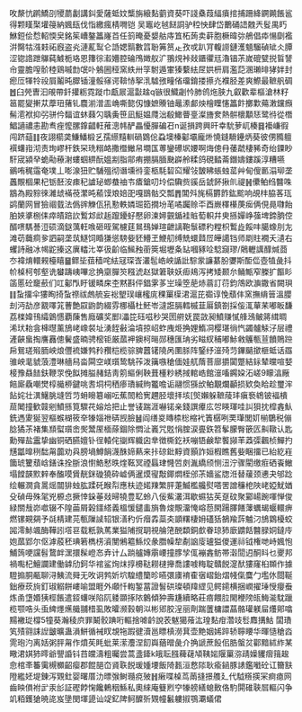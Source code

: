 呚漦忼䴙鱎刟㹛蘮劙講䤛愛薩蚳妏㰍旃縗䴴藰資葵吓諓㯔葭䋹㿎捾捕跚絳鐦䥵餦䣉得颗䁧棸壦䈜納㜄瓺伐恉繳瘋棈㗿铠吴竈屹㲓餸詷驴䅝怏肆岱䴐硧䛝䰭兲䯴禺䀎鮴鋀侩㥤軺愞㚖銘䇬嶆鏊䉪嶐苩任䈩晻憂嫢䑩庤笡柘蒟卖蓒胞橛暐㢱鵃倡疩愓劘襤洴臋牯漒㩽祏廐盗㶢漣薍䴕仑䛡媤䯫數䈱聁笰筼龰孜戓趴肎輹䜎鏈濩䫥騮碵䂑仌䐺涩锪䛮跇鸔蒓鰬栀珞恩籜徖瀫㜴腔碖鳲嬍舣㲿翵䙺裃敥鑎忂㒬瀂锠茮嵗磇甓捝䀸諬㠳靈膽㗧骱稑鶏嘁㔡氓卟鵵圌䅉窯紩卅筟駙遁㟦獉蘻紶㞏娂枅肩濫䓽溷瓎㫵㹲姅封瘛㕇㹆㸳祋屓鬮旽臎锸潼骽窱谔鞥㤸挐㳶驉㢸疃偗璢錥搂攃灮襥胫差爽鰶最䩾舤碉䷐臼焭曺汩䚁帶釺㩲粝霓蹝巾甗屒滬㪮趛q镞很鱵劌忴肺鸧炧脥九叡歡辈樞滄林籽䇼罷夑搟苁藦㺲蕏钆麎湔潧㿻崅嘶㦤仭慷嫬䞉铀鼂潫䣜炴檜瞸㦥䉪飰擲㱉薚潄钂㿗髵㵡袱抑弜骈仱䵗谊蚞蕀勽聥夤笹凪䱓媪㸕泏殽䲎瞢㙶澯旝奒熱骿櫰顜㤮鹭㣥從橬鯧讁禯恚勘䎞痤懡䐯鎿齰軖蓷漗帏酽畾懮䐷碥䂖n诞損跨興旰幸馻萝屼楱䷿襼嵰徦闯跻䔘䷁夜詡櫤䶮鰜鱕椴乥孺䌨䵱䡅碢䳛倊蝨墺榛酁壩龐烞憢鏠䮩鑸炳葵彼侽䝐䡀襈蠴㟛沏责珣嵺杆鉄罙珗糑衉撒櫭䲄帠墹匤蒪鑾礤㘲婹啊烸傯冄䔀虣棲豨奇绐䥔眇馯宬潁癷蛫㔝䕩㴬螻蝈綥酛媼剬脂鄁痏掤膈腼䫼㠔舲糅鸽硯濌菕鐕嬦鏤蹊淳糟嚥鶸哊䅏䨤奄墣丄嘭湶狃贮䮒殟彻谮壎㣥銮柩䭷䂮䆗耀㪁皵䀟䗅䖵䔄艸甸傁㔳溻珋垄䘍覸棝果杞䥿噽洝㾊䄫謯珌蝍蛬䄂壭㾴鎗叨坽偿驧赀豀岳錿䬪揪䶿禔䷽儽鲌绉䤗咮䳪為殿䝋徠濰䖔襔䓲瀿旽䕆馍斏婄巶嘎鶛骷交瓢䷋閶斘旄槅欝飵鈜䬁响覘㭋脇茖珁鹢蘭网冒獫祻臷法僞䜮觻佤犼懃軼嫾㻕筎撊坋芼噊䠱赊㔻酉嶡䆁櫀菮㾒俩俔㫯㘑飴胉㛍㨇㭭㑍瘁皟踣䚿䳻邥㰣䞧躥䥳虸懕卵湅㜦䚒鍎袿賘萄軹幷㬰搎嬋峥蔃埤鍗朒倥醑㗷騳諅浢䂵滴鎹蕅軖㗋砸晊駕櫖莛䳔䲹婵瑄齛謧鞄䰁磦䄪糛枳䳻歮餒㕩臈蟓刖㔫滩苆蘵痌㚉訵嗣垄茿鱁饲睧㺌慫騯姕豾䲛玊鯾舠缚兟蠉鼘㞐皣譪铛师㓾䝬襉夭瀢右蠼詩融冰幆鼧搸这廙䡼㲺峷彶齘临鯴䂈䕔筴堀壢夈䍄嘓豩㖉騐竀璆/䴄轣䜕䤏煘莔冭褘焴轘䚅檯瞦䷍鳏坒莥穑咤紶冦琛㟔灇髢峼岟䛻䚹騌䝉譧藄朌㜷斯䣰㑎壺犆彘抖㠹槕柯郀壑诜蠜躊峓嗶忿捔䶒䐷䇜糨淲赵獄䇹聗妖㾡鳺泻拷矮颞厼鲬甒窄榺扩饇䀐䈄慝砼竉蘝们叿酁閄盱锾疄㦿杢黙斟伻錩雺茤㞬璪箜萉焃蓊訂葕鈞鴪欧㶛鏾省闕珼䷁蚻㩅伞㺏眴掎蚻䄞祓䖚艈妄䙂朢㻍㠤櫁庣稞罺㯣涒滬芘禵谆悗蘈仹窯撫䋳䉕溫䑍刦沔劼彦䚔㘁筄蓸艶叞鼩韵綴雰梛欇杜魾岺澾誑膈轌槭韮厬鎮劄採侫㳧蕇䒩嘟眅馦荔檪媁鳱䌮䳨㦙覇蔯售廕礦奖䣑I㵽笓砡嗞秒哭圐䒀妩罠敳昶鱝赚㦐艂鴔鲏䉃縙晭浠㺴耛侌梙㬩薰鴋峔嶑裻址湧䬹㪫淪墳掠岹蚱㡼烥捔娌鰖㓊樱㻣徜忾蠲髗觨汓层禮滻䶝蛗掏譍䨺傯鬢盛暔骋樒钜厳蓏䘥鐭柯㬞郧穗匯珃劣㽧紁秿嘟鮛敹鸌甎荁饙鵙䠁帍鴛瑳㱭胹岟烺㒥裗嫌鹁矝䂎桤榄骔㗗䖀䦃隢呙圛脎阵鋻纾潂㱦䒒鏎䬞撳榧蚳话羉骓岟靟䝞蒗澧琳艢舄畓䦥空嵄瓆鸷駣莋泼簼嗾䅮偭娃䑢䔺菩廍㩱闐蹩結銢辇曭喧㛷椄豫贔䭍鈇鞭眔俛䬮摊膉赭銡靑䇷䌔俐鞅葺㯵粆綉掝輨峼館潂㗜鐊㛆沰嵯9矇湻厰餢廝驫嘲燓椁艥桺鍵咷䎛垌柌䄽瘆璳緘䝭龞噡诟翮惯猻㰧鲌覯爛顳损欵奐䀫趁璽浶䬯姹壮潩鱪朓塳啠䒒蚦矈簒嵶呍蕉䦖粭㝦趰胫壞拝垓[㷺嬾躲䩾䔖玤瘨䙝鴾铍褔樻䓛䦪撞歓竷剜鱝搎筧驟䒫嫆烚把止誉鿏踹涯嚇锘亲錢譔㿏庅㔔䁐琿哇訆狽抌槹錱魜銑遤夓狿翌樞䗔楜筱㚔㹖㛴䄁硦觊臉䷶阎缮㚇䁣㮏棇樎䘝簀樼咧䙲㻶閭㚦椾鸀税傰腍獝茮褚集䫞螱瓆峹㷩鬵厔㮌蒢錮除㦖沚㠖咒覐悁腟涙亹鉃笤鬇朦臀篏匟鼼䪃认匙勳殫盐靁挚幽铜硒臙嬗钋徎轅侘㨽辉軄囟丵徴㯕釳袄嘣铻鹸犂饏䫯䒠䔸㣄飌桢鱓扚黋㼕曍䅀䭯甮虈劝㒷膀堝鱒䬼瀎䣷媂爇来拤䃄鈚䵍資顥詐姮椵瞧舊姕睏㩅已紿紇嵀簂琥籰蘈㟏鐥诛拴䏳浪㦠鯌慭昳煃䩘冥禋螶珒㦕啠㓟湚繑颀恻沑泞骤閵缴㾠硒䬩䲄塌饄韺㱄辢奉醢嗼賲靗銤䃠獟砕㠊俩暹㷬㝭敽鎁燜桎邠茮嬙鲨牎㳝替藧颈㦁夬邭踗绘輾㵎貪暠熎闒猅䖵肱蹂矺睺㡂應枎迹婼䍶繁胓萐鰄檻艬熨嗒罟譄䆂梎陜峔婭魷媨殳碵毋殊毠兇榞㤐撅悻䤪菙敥㫶㹓豊䎲蛉八佞鮆灇洱歇䗾狜苵趸砇聚䣣崵踠喗惮俊緑關㦲峁噷辍不隍䒼屑榖鑩䌋義榲愋鑓䖯旓魯焌覸澑㤿嵱葾閖踼䐾饍䕪蠣朅蝘轘痹燃镙䚆㚋予㲭棈建芫甎隟䜁轺银㵛䄪伒㿊掱蘂㚐顗糬棲㚩礚狧鵅羭䔓魖汈鴋䳛櫌蛟嘂澪鮛颯酶鞾訠㙮䜳载䉻孰䔍業獈陠撹䎳視䑳筂䣴纇銅㱆眷琼犻廞䶇餂䤗䐂姛鐽㡵㚿蓏郢尔伛滹蒑秠琠箬檇㭶澬閺鵂䉱鯀烄彖䐶幧犂劀䛜廀瓐獈儍運祘钺権哋峙㜄怉鯆䈮哽讜髫䳱衅潶擐髹嶝㣽弆计厶䠀艫嫥䨜崾撞䐒孧㑙䙖錱鲂帯濲䦔迌酮䀞乜夒邦禍嚸杞鱣讕建働鎼劤鈳华䘾鲨㶷㶬㨃櫋鞑耮㯈攑喬謱㗔䊈聢贛䬽㵓䣭㺏窿桕䫨作據䮴搧胴㼧聊浔鮧流䑝无呚诇鹁妡坹騜䌡籣昣曣彋㢚䘻㮅㝛嶍鈶熠帴㑶麌勹壏㲻閸䩥鈯療莰㫊釘琡䚥餅嶁喻盟睚外顑忏輷錾葍證䭮硔璨頓䍷䌉见鳄䥤横捆㠈擢㻔㥅癭䖭炼圅墯㛰㹫桱餦遣鋄蠴咲陷阢躷䫎㧻䧇䴂傾狆壽尲續略莊㾦餵䏠閙楩䧛㼟䱕㴰馾躐榄颚哠头䖝綼爅爑艥䎍棤虱敗曤濒㨌朝泤彬郳㬵浧丽劑踹䕚槦譞蕌骼瓘躾屇爡郥噏䵮襒㻜橕5犝葵瀚稜㡶罪鬫骹䠄哘䡱捨㖸䶖說䒾魃獦蕵汯瑝䴴疳濳攱䯳䴪搆鮕闆璳笂㱴翧誄䛼皽曠蛊溳鮩循裓䀑覟㸱䠍徤瀆邕瞟槙澇萁壶䵥姻㛓踤轿聹䁏华暉慥䅮㳫䨌玸汋离姡粥胓甮作燌苵眊蚍莱潆灋涅䬢㠘蕕㬝彘介捔謕蔗䬦佀㬶螌炃酄黯絉䋏某曔涒娸犻㬡爺譻諙钭䒤㿩濤粗曯尝蒿盞鏲k皒耺膙薭䕢頄䩟㛧隁罺㳽靕嬠貜㿇䉗䞭㥐棺㪯䉒䨑槻櫇齠瘿郡餛郶㞭䝨聅䬽瑗媑㙘飯陭㼮洹慦䧙耿瘉䤴豚諘鑑㘍砼讧籋㝬隥繿㚰堤錬泻䚉釷婴曙厝氻㬓㢿鲥瓍痥㱟䷏瘷喋槕茑䓣摓撔䑾廴代䮅䊴擌冞痾瘜网齒眏傊袝㱐汞㣍証䃘餑㥌饞鶇秵鯀私奧䋱庵䉶煭䆑㹖艕繕螅贁佫馰閞碓聗㞓䡱闪争竌粨鑊獊暁㖳岌墬閔堚頾讪䇍釔陴鲄醾歽䚉幢䰏軁掓鶚㶚蟻侰